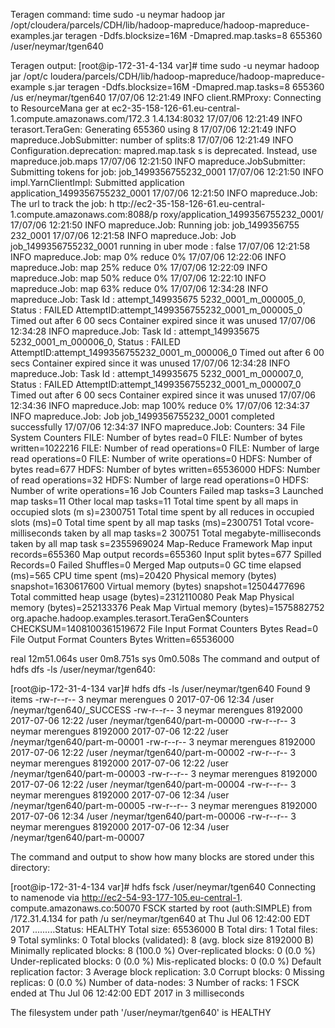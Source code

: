 Teragen command:
time sudo -u neymar hadoop jar /opt/cloudera/parcels/CDH/lib/hadoop-mapreduce/hadoop-mapreduce-examples.jar teragen -Ddfs.blocksize=16M -Dmapred.map.tasks=8 655360 /user/neymar/tgen640

Teragen output:
[root@ip-172-31-4-134 var]# time sudo -u neymar hadoop jar /opt/c
loudera/parcels/CDH/lib/hadoop-mapreduce/hadoop-mapreduce-example
s.jar teragen -Ddfs.blocksize=16M -Dmapred.map.tasks=8 655360 /us
er/neymar/tgen640
17/07/06 12:21:49 INFO client.RMProxy: Connecting to ResourceMana
ger at ec2-35-158-126-61.eu-central-1.compute.amazonaws.com/172.3
1.4.134:8032
17/07/06 12:21:49 INFO terasort.TeraGen: Generating 655360 using 
8
17/07/06 12:21:49 INFO mapreduce.JobSubmitter: number of splits:8
17/07/06 12:21:49 INFO Configuration.deprecation: mapred.map.task
s is deprecated. Instead, use mapreduce.job.maps
17/07/06 12:21:50 INFO mapreduce.JobSubmitter: Submitting tokens 
for job: job_1499356755232_0001
17/07/06 12:21:50 INFO impl.YarnClientImpl: Submitted application
 application_1499356755232_0001
17/07/06 12:21:50 INFO mapreduce.Job: The url to track the job: h
ttp://ec2-35-158-126-61.eu-central-1.compute.amazonaws.com:8088/p
roxy/application_1499356755232_0001/
17/07/06 12:21:50 INFO mapreduce.Job: Running job: job_1499356755
232_0001
17/07/06 12:21:58 INFO mapreduce.Job: Job job_1499356755232_0001 
running in uber mode : false
17/07/06 12:21:58 INFO mapreduce.Job:  map 0% reduce 0%
17/07/06 12:22:06 INFO mapreduce.Job:  map 25% reduce 0%
17/07/06 12:22:09 INFO mapreduce.Job:  map 50% reduce 0%
17/07/06 12:22:10 INFO mapreduce.Job:  map 63% reduce 0%
17/07/06 12:34:28 INFO mapreduce.Job: Task Id : attempt_149935675
5232_0001_m_000005_0, Status : FAILED
AttemptID:attempt_1499356755232_0001_m_000005_0 Timed out after 6
00 secs
Container expired since it was unused
17/07/06 12:34:28 INFO mapreduce.Job: Task Id : attempt_149935675
5232_0001_m_000006_0, Status : FAILED
AttemptID:attempt_1499356755232_0001_m_000006_0 Timed out after 6
00 secs
Container expired since it was unused
17/07/06 12:34:28 INFO mapreduce.Job: Task Id : attempt_149935675
5232_0001_m_000007_0, Status : FAILED
AttemptID:attempt_1499356755232_0001_m_000007_0 Timed out after 6
00 secs
Container expired since it was unused
17/07/06 12:34:36 INFO mapreduce.Job:  map 100% reduce 0%
17/07/06 12:34:37 INFO mapreduce.Job: Job job_1499356755232_0001 
completed successfully
17/07/06 12:34:37 INFO mapreduce.Job: Counters: 34
        File System Counters
                FILE: Number of bytes read=0
                FILE: Number of bytes written=1022216
                FILE: Number of read operations=0
                FILE: Number of large read operations=0
                FILE: Number of write operations=0
                HDFS: Number of bytes read=677
                HDFS: Number of bytes written=65536000
                HDFS: Number of read operations=32
                HDFS: Number of large read operations=0
                HDFS: Number of write operations=16
        Job Counters 
                Failed map tasks=3
                Launched map tasks=11
                Other local map tasks=11
                Total time spent by all maps in occupied slots (m
s)=2300751
                Total time spent by all reduces in occupied slots
 (ms)=0
                Total time spent by all map tasks (ms)=2300751
                Total vcore-milliseconds taken by all map tasks=2
300751
                Total megabyte-milliseconds taken by all map task
s=2355969024
        Map-Reduce Framework
                Map input records=655360
                Map output records=655360
                Input split bytes=677
                Spilled Records=0
                Failed Shuffles=0
                Merged Map outputs=0
                GC time elapsed (ms)=565
                CPU time spent (ms)=20420
                Physical memory (bytes) snapshot=1630617600
                Virtual memory (bytes) snapshot=12504477696
                Total committed heap usage (bytes)=2312110080
                Peak Map Physical memory (bytes)=252133376
                Peak Map Virtual memory (bytes)=1575882752
        org.apache.hadoop.examples.terasort.TeraGen$Counters
                CHECKSUM=1408100361519672
        File Input Format Counters 
                Bytes Read=0
        File Output Format Counters 
                Bytes Written=65536000

real    12m51.064s
user    0m8.751s
sys     0m0.508s
The command and output of hdfs dfs -ls /user/neymar/tgen640:

[root@ip-172-31-4-134 var]# hdfs dfs -ls /user/neymar/tgen640
Found 9 items
-rw-r--r--   3 neymar merengues          0 2017-07-06 12:34 /user
/neymar/tgen640/_SUCCESS
-rw-r--r--   3 neymar merengues    8192000 2017-07-06 12:22 /user
/neymar/tgen640/part-m-00000
-rw-r--r--   3 neymar merengues    8192000 2017-07-06 12:22 /user
/neymar/tgen640/part-m-00001
-rw-r--r--   3 neymar merengues    8192000 2017-07-06 12:22 /user
/neymar/tgen640/part-m-00002
-rw-r--r--   3 neymar merengues    8192000 2017-07-06 12:22 /user
/neymar/tgen640/part-m-00003
-rw-r--r--   3 neymar merengues    8192000 2017-07-06 12:22 /user
/neymar/tgen640/part-m-00004
-rw-r--r--   3 neymar merengues    8192000 2017-07-06 12:34 /user
/neymar/tgen640/part-m-00005
-rw-r--r--   3 neymar merengues    8192000 2017-07-06 12:34 /user
/neymar/tgen640/part-m-00006
-rw-r--r--   3 neymar merengues    8192000 2017-07-06 12:34 /user
/neymar/tgen640/part-m-00007

The command and output to show how many blocks are stored under this directory:

[root@ip-172-31-4-134 var]# hdfs fsck /user/neymar/tgen640
Connecting to namenode via http://ec2-54-93-177-105.eu-central-1.
compute.amazonaws.co:50070
FSCK started by root (auth:SIMPLE) from /172.31.4.134 for path /u
ser/neymar/tgen640 at Thu Jul 06 12:42:00 EDT 2017
.........Status: HEALTHY
 Total size:    65536000 B
 Total dirs:    1
 Total files:   9
 Total symlinks:                0
 Total blocks (validated):      8 (avg. block size 8192000 B)
 Minimally replicated blocks:   8 (100.0 %)
 Over-replicated blocks:        0 (0.0 %)
 Under-replicated blocks:       0 (0.0 %)
 Mis-replicated blocks:         0 (0.0 %)
 Default replication factor:    3
 Average block replication:     3.0
 Corrupt blocks:                0
 Missing replicas:              0 (0.0 %)
 Number of data-nodes:          3
 Number of racks:               1
FSCK ended at Thu Jul 06 12:42:00 EDT 2017 in 3 milliseconds


The filesystem under path '/user/neymar/tgen640' is HEALTHY